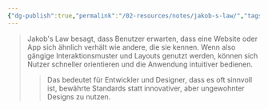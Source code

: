 ```yaml
---
{"dg-publish":true,"permalink":"/02-resources/notes/jakob-s-law/","tags":["#gui"],"noteIcon":"","updated":"2025-09-05T10:12:30.000+02:00"}
---
```


>Jakob's Law besagt, dass Benutzer erwarten, dass eine Website oder App sich ähnlich verhält wie andere, die sie kennen. Wenn also gängige Interaktionsmuster und Layouts genutzt werden, können sich Nutzer schneller orientieren und die Anwendung intuitiver bedienen.
>> Das bedeutet für Entwickler und Designer, dass es oft sinnvoll ist, bewährte Standards statt innovativer, aber ungewohnter Designs zu nutzen.